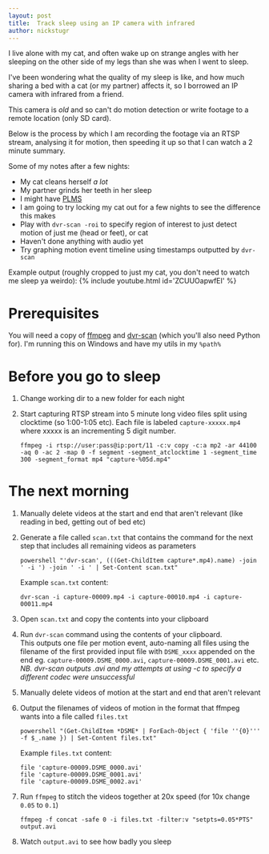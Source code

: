```yaml
---
layout: post
title:  Track sleep using an IP camera with infrared
author: nickstugr
---
```


I live alone with my cat, and often wake up on strange angles with her sleeping on the other side of my legs than she was when I went to sleep.

I've been wondering what the quality of my sleep is like, and how much sharing a bed with a cat (or my partner) affects it, so I borrowed an IP camera with infrared from a friend.

This camera is _old_ and so can't do motion detection or write footage to a remote location (only SD card).

Below is the process by which I am recording the footage via an RTSP stream, analysing it for motion, then speeding it up so that I can watch a 2 minute summary.

Some of my notes after a few nights:

- My cat cleans herself _a lot_
- My partner grinds her teeth in her sleep
- I might have [PLMS](http://sleepeducation.org/sleep-disorders-by-category/sleep-movement-disorders/periodic-limb-movements/overview-facts)
- I am going to try locking my cat out for a few nights to see the difference this makes
- Play with `dvr-scan -roi` to specify region of interest to just detect motion of just me (head or feet), or cat
- Haven't done anything with audio yet
- Try graphing motion event timeline using timestamps outputted by `dvr-scan`

Example output (roughly cropped to just my cat, you don't need to watch me sleep ya weirdo):
{% include youtube.html id='ZCUUOapwfEI' %}
<br />
# Prerequisites

You will need a copy of [ffmpeg](https://ffmpeg.org/) and [dvr-scan](https://dvr-scan.readthedocs.io/) (which you'll also need Python for). I'm running this on Windows and have my utils in my `%path%`

# Before you go to sleep

1. Change working dir to a new folder for each night
1. Start capturing RTSP stream into 5 minute long video files split using clocktime (so 1:00-1:05 etc). Each file is labeled `capture-xxxxx.mp4` where xxxxx is an incrementing 5 digit number.

    ```
    ffmpeg -i rtsp://user:pass@ip:port/11 -c:v copy -c:a mp2 -ar 44100 -aq 0 -ac 2 -map 0 -f segment -segment_atclocktime 1 -segment_time 300 -segment_format mp4 "capture-%05d.mp4"
    ```

# The next morning

1. Manually delete videos at the start and end that aren't relevant (like reading in bed, getting out of bed etc)
1. Generate a file called `scan.txt` that contains the command for the next step that includes all remaining videos as parameters
   
    ```
    powershell "'dvr-scan', (((Get-ChildItem capture*.mp4).name) -join ' -i ') -join ' -i ' | Set-Content scan.txt"
    ```
    Example `scan.txt` content:
    ```
    dvr-scan -i capture-00009.mp4 -i capture-00010.mp4 -i capture-00011.mp4
    ```
1. Open `scan.txt` and copy the contents into your clipboard
1. Run `dvr-scan` command using the contents of your clipboard.\
    This outputs one file per motion event, auto-naming all files using the filename of the first provided input file with `DSME_xxxx` appended on the end eg. `capture-00009.DSME_0000.avi`, `capture-00009.DSME_0001.avi` etc.\
    _NB. dvr-scan outputs .avi and my attempts at using -c to specify a different codec were unsuccessful_
1. Manually delete videos of motion at the start and end that aren't relevant
1. Output the filenames of videos of motion in the format that ffmpeg wants into a file called `files.txt`

    ```
    powershell "(Get-ChildItem *DSME* | ForEach-Object { 'file ''{0}''' -f $_.name }) | Set-Content files.txt"
    ```
    Example `files.txt` content:
    ```
    file 'capture-00009.DSME_0000.avi'
    file 'capture-00009.DSME_0001.avi'
    file 'capture-00009.DSME_0002.avi'
    ```
1. Run `ffmpeg` to stitch the videos together at 20x speed (for 10x change `0.05` to `0.1`)

    ```
    ffmpeg -f concat -safe 0 -i files.txt -filter:v "setpts=0.05*PTS" output.avi
    ```
1. Watch `output.avi` to see how badly you sleep